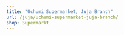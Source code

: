```yaml
---
title: "Uchumi Supermarket, Juja Branch"
url: /juja/uchumi-supermarket-juja-branch/
shop: Supermarkt
---
```

